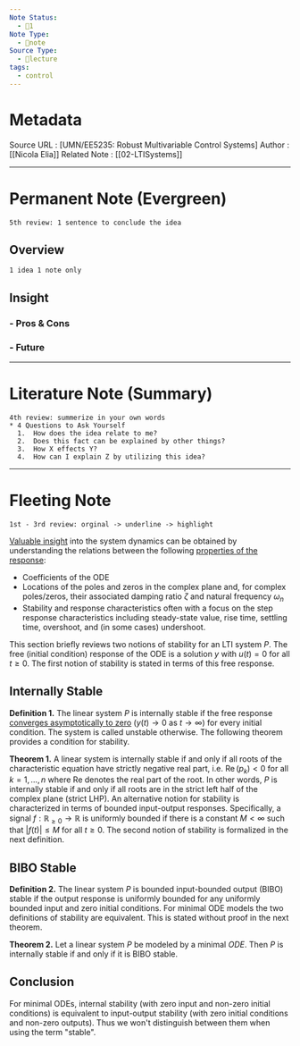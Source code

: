 ```yaml
---
Note Status:
  - 🔅1
Note Type:
  - 📄note
Source Type:
  - 🏫lecture
tags:
  - control
---
```

# Metadata
Source URL       : [UMN/EE5235: Robust Multivariable Control Systems]
Author              : [[Nicola Elia]]
Related Note     : [[02-LTISystems]] 

---

# Permanent Note (Evergreen)
	5th review: 1 sentence to conclude the idea
## Overview
	1 idea 1 note only


## Insight
### - Pros & Cons


### - Future


---

# Literature Note (Summary)
	4th review: summerize in your own words
	* 4 Questions to Ask Yourself
	  1.  How does the idea relate to me?
	  2.  Does this fact can be explained by other things?
	  3.  How X effects Y?
	  4.  How can I explain Z by utilizing this idea?


---

# Fleeting Note 
	1st - 3rd review: orginal -> underline -> highlight

<u>Valuable insight</u> into the system dynamics can be obtained by understanding the relations between the following <u>properties of the response</u>: 
- Coefficients of the ODE
- Locations of the poles and zeros in the complex plane and, for complex poles/zeros, their associated damping ratio $\zeta$ and natural frequency $\omega_n$
- Stability and response characteristics often with a focus on the step response characteristics including steady-state value, rise time, settling time, overshoot, and (in some cases) undershoot. 

This section briefly reviews two notions of stability for an LTI system $P$. The free (initial condition) response of the ODE is a solution $y$ with $u(t)=0$ for all $t \geq 0$. The first notion of stability is stated in terms of this free response.



## Internally Stable

**Definition 1.** The linear system $P$ is internally stable if the free response <u>converges asymptotically to zero</u> $(y(t) \rightarrow 0$ as $t \rightarrow \infty)$ for every initial condition. The system is called unstable otherwise.
The following theorem provides a condition for stability.

**Theorem 1.** A linear system is internally stable if and only if all roots of the characteristic equation have strictly negative real part, i.e. $\operatorname{Re}\left(p_k\right)<0$ for all $k=1, \ldots, n$ where Re denotes the real part of the root.
In other words, $P$ is internally stable if and only if all roots are in the strict left half of the complex plane (strict LHP). An alternative notion for stability is characterized in terms of bounded input-output responses. Specifically, a signal $f: \mathbb{R}_{\geq 0} \rightarrow \mathbb{R}$ is uniformly bounded if there is a constant $M<\infty$ such that $|f(t)| \leq M$ for all $t \geq 0$. The second notion of stability is formalized in the next definition.

## BIBO Stable

**Definition 2.** The linear system $P$ is bounded input-bounded output (BIBO) stable if the output response is uniformly bounded for any uniformly bounded input and zero initial conditions.
For minimal ODE models the two definitions of stability are equivalent. This is stated without proof in the next theorem.

**Theorem 2.** Let a linear system $P$ be modeled by a minimal $O D E$. Then $P$ is internally stable if and only if it is BIBO stable.

## Conclusion

For minimal ODEs, internal stability (with zero input and non-zero initial conditions) is equivalent to input-output stability (with zero initial conditions and non-zero outputs). Thus we won't distinguish between them when using the term "stable".
